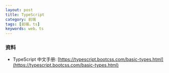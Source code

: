 ```yaml
---
layout: post
title: TypeScript
category: 前端
tags: [前端，ts]
keywords: web，ts
---
```


### 资料
- TypeScript 中文手册: [https://typescript.bootcss.com/basic-types.html](https://typescript.bootcss.com/basic-types.html)

